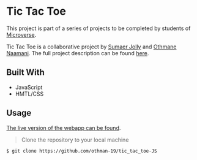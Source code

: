 # Tic Tac Toe 

This project is part of a series of projects to be completed by students of [Microverse](https://www.microverse.org/ "The Global School for Remote Software Developers!").

Tic Tac Toe is a collaborative project by [Sumaer Jolly](https://github.com/sumaerjolly) and [Othmane Naamani](https://github.com/othman-19). The full project description can be found [here](https://www.theodinproject.com/courses/javascript/lessons/tic-tac-toe-javascript).

## Built With

- JavaScript
- HMTL/CSS

## Usage

[The live version of the webapp can be found](https://othman-19.github.io/tic_tac_toe-JS/).

> Clone the repository to your local machine

```sh
$ git clone https://github.com/othman-19/tic_tac_toe-JS
```
